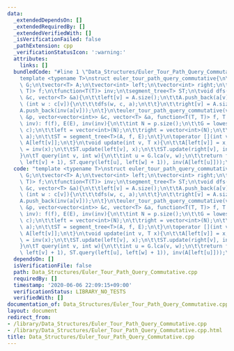 ```yaml
---
data:
  _extendedDependsOn: []
  _extendedRequiredBy: []
  _extendedVerifiedWith: []
  _isVerificationFailed: false
  _pathExtension: cpp
  _verificationStatusIcon: ':warning:'
  attributes:
    links: []
  bundledCode: "#line 1 \"Data_Structures/Euler_Tour_Path_Query_Commutative.cpp\"\n\
    template <typename T>\nstruct euler_tour_path_query_commutative{\n\tlowest_common_ancestor\
    \ G;\n\tvector<T> A;\n\tvector<int> left;\n\tvector<int> right;\n\tT E;\n\tfunction<T(T,\
    \ T)> f;\n\tfunction<T(T)> inv;\n\tsegment_tree<T> ST;\n\tvoid dfs(int v, vector<vector<int>>\
    \ &c, vector<T> &a){\n\t\tleft[v] = A.size();\n\t\tA.push_back(a[v]);\n\t\tfor\
    \ (int w : c[v]){\n\t\t\tdfs(w, c, a);\n\t\t}\n\t\tright[v] = A.size();\n\t\t\
    A.push_back(inv(a[v]));\n\t}\n\teuler_tour_path_query_commutative(vector<int>\
    \ &p, vector<vector<int>> &c, vector<T> &a, function<T(T, T)> f, T E, function<T(T)>\
    \ inv): f(f), E(E), inv(inv){\n\t\tint N = p.size();\n\t\tG = lowest_common_ancestor(p,\
    \ c);\n\t\tleft = vector<int>(N);\n\t\tright = vector<int>(N);\n\t\tdfs(0, c,\
    \ a);\n\t\tST = segment_tree<T>(A, f, E);\n\t}\n\toperator [](int v){\n\t\treturn\
    \ A[left[v]];\n\t}\n\tvoid update(int v, T x){\n\t\tA[left[v]] = x;\n\t\tA[right[v]]\
    \ = inv(x);\n\t\tST.update(left[v], x);\n\t\tST.update(right[v], inv(x));\n\t\
    }\n\tT query(int v, int w){\n\t\tint u = G.lca(v, w);\n\t\treturn f(f(ST.query(left[u],\
    \ left[v] + 1), ST.query(left[u], left[w] + 1)), inv(A[left[u]]));\n\t}\n};\n"
  code: "template <typename T>\nstruct euler_tour_path_query_commutative{\n\tlowest_common_ancestor\
    \ G;\n\tvector<T> A;\n\tvector<int> left;\n\tvector<int> right;\n\tT E;\n\tfunction<T(T,\
    \ T)> f;\n\tfunction<T(T)> inv;\n\tsegment_tree<T> ST;\n\tvoid dfs(int v, vector<vector<int>>\
    \ &c, vector<T> &a){\n\t\tleft[v] = A.size();\n\t\tA.push_back(a[v]);\n\t\tfor\
    \ (int w : c[v]){\n\t\t\tdfs(w, c, a);\n\t\t}\n\t\tright[v] = A.size();\n\t\t\
    A.push_back(inv(a[v]));\n\t}\n\teuler_tour_path_query_commutative(vector<int>\
    \ &p, vector<vector<int>> &c, vector<T> &a, function<T(T, T)> f, T E, function<T(T)>\
    \ inv): f(f), E(E), inv(inv){\n\t\tint N = p.size();\n\t\tG = lowest_common_ancestor(p,\
    \ c);\n\t\tleft = vector<int>(N);\n\t\tright = vector<int>(N);\n\t\tdfs(0, c,\
    \ a);\n\t\tST = segment_tree<T>(A, f, E);\n\t}\n\toperator [](int v){\n\t\treturn\
    \ A[left[v]];\n\t}\n\tvoid update(int v, T x){\n\t\tA[left[v]] = x;\n\t\tA[right[v]]\
    \ = inv(x);\n\t\tST.update(left[v], x);\n\t\tST.update(right[v], inv(x));\n\t\
    }\n\tT query(int v, int w){\n\t\tint u = G.lca(v, w);\n\t\treturn f(f(ST.query(left[u],\
    \ left[v] + 1), ST.query(left[u], left[w] + 1)), inv(A[left[u]]));\n\t}\n};\n"
  dependsOn: []
  isVerificationFile: false
  path: Data_Structures/Euler_Tour_Path_Query_Commutative.cpp
  requiredBy: []
  timestamp: '2020-06-06 22:09:15+09:00'
  verificationStatus: LIBRARY_NO_TESTS
  verifiedWith: []
documentation_of: Data_Structures/Euler_Tour_Path_Query_Commutative.cpp
layout: document
redirect_from:
- /library/Data_Structures/Euler_Tour_Path_Query_Commutative.cpp
- /library/Data_Structures/Euler_Tour_Path_Query_Commutative.cpp.html
title: Data_Structures/Euler_Tour_Path_Query_Commutative.cpp
---
```

